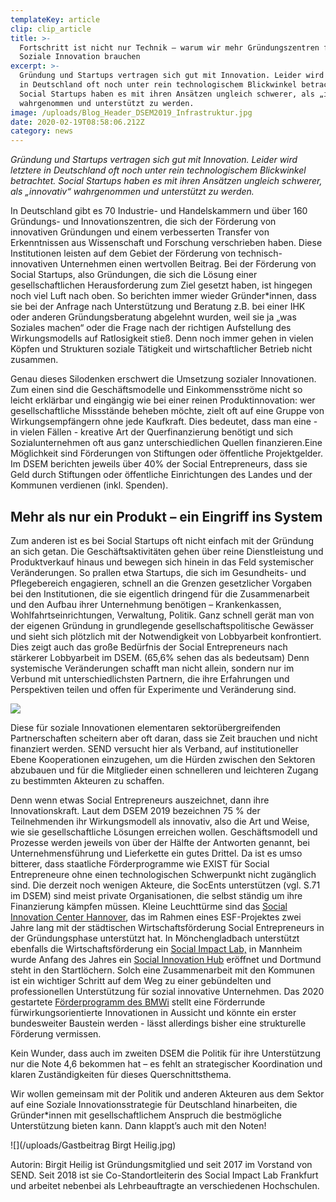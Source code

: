 ```yaml
---
templateKey: article
clip: clip_article
title: >-
  Fortschritt ist nicht nur Technik – warum wir mehr Gründungszentren für
  Soziale Innovation brauchen
excerpt: >-
  Gründung und Startups vertragen sich gut mit Innovation. Leider wird letztere
  in Deutschland oft noch unter rein technologischem Blickwinkel betrachtet.
  Social Startups haben es mit ihren Ansätzen ungleich schwerer, als „innovativ“
  wahrgenommen und unterstützt zu werden.
image: /uploads/Blog_Header_DSEM2019_Infrastruktur.jpg
date: 2020-02-19T08:58:06.212Z
category: news
---
```

*Gründung und Startups vertragen sich gut mit Innovation. Leider wird letztere in Deutschland oft noch unter rein technologischem Blickwinkel betrachtet. Social Startups haben es mit ihren Ansätzen ungleich schwerer, als „innovativ“ wahrgenommen und unterstützt zu werden.*

In Deutschland gibt es 70 Industrie- und Handelskammern und über 160 Gründungs- und Innovationszentren, die sich der Förderung von innovativen Gründungen und einem verbesserten Transfer von Erkenntnissen aus Wissenschaft und Forschung verschrieben haben. Diese Institutionen leisten auf dem Gebiet der Förderung von technisch-innovativen Unternehmen einen wertvollen Beitrag. Bei der Förderung von Social Startups, also Gründungen, die sich die Lösung einer gesellschaftlichen Herausforderung zum Ziel gesetzt haben, ist hingegen noch viel Luft nach oben. So berichten immer wieder Gründer*innen, dass sie bei der Anfrage nach Unterstützung und Beratung z.B. bei einer IHK oder anderen Gründungsberatung abgelehnt wurden, weil sie ja „was Soziales machen“ oder die Frage nach der richtigen Aufstellung des Wirkungsmodells auf Ratlosigkeit stieß. Denn noch immer gehen in vielen Köpfen und Strukturen soziale Tätigkeit und wirtschaftlicher Betrieb nicht zusammen.

Genau dieses Silodenken erschwert die Umsetzung sozialer Innovationen. Zum einen sind die Geschäftsmodelle und Einkommensströme nicht so leicht erklärbar und eingängig wie bei einer reinen Produktinnovation: wer gesellschaftliche Missstände beheben möchte, zielt oft auf eine Gruppe von Wirkungsempfängern ohne jede Kaufkraft. Dies bedeutet, dass man eine - in vielen Fällen - kreative Art der Querfinanzierung benötigt und sich Sozialunternehmen oft aus ganz unterschiedlichen Quellen finanzieren.Eine Möglichkeit sind Förderungen von Stiftungen oder öffentliche Projektgelder. Im DSEM berichten jeweils über 40% der Social Entrepreneurs, dass sie Geld durch Stiftungen oder öffentliche Einrichtungen des Landes und der Kommunen verdienen (inkl. Spenden).

## Mehr als nur ein Produkt – ein Eingriff ins System

Zum anderen ist es bei Social Startups oft nicht einfach mit der Gründung an sich getan. Die Geschäftsaktivitäten gehen über reine Dienstleistung und Produktverkauf hinaus und bewegen sich hinein in das Feld systemischer Veränderungen. So prallen etwa Startups, die sich im Gesundheits- und Pflegebereich engagieren, schnell an die Grenzen gesetzlicher Vorgaben bei den Institutionen, die sie eigentlich dringend für die Zusammenarbeit und den Aufbau ihrer Unternehmung benötigen – Krankenkassen, Wohlfahrtseinrichtungen, Verwaltung, Politik. Ganz schnell gerät man von der eigenen Gründung in grundlegende gesellschaftspolitische Gewässer und sieht sich plötzlich mit der Notwendigkeit von Lobbyarbeit konfrontiert. Dies zeigt auch das große Bedürfnis der Social Entrepreneurs nach stärkerer Lobbyarbeit im DSEM. (65,6% sehen das als bedeutsam) Denn systemische Veränderungen schafft man nicht allein, sondern nur im Verbund mit unterschiedlichsten Partnern, die ihre Erfahrungen und Perspektiven teilen und offen für Experimente und Veränderung sind.

![](/uploads/Blog_BildA_DSEM2019_Infrastruktur.jpg)

Diese für soziale Innovationen elementaren sektorübergreifenden Partnerschaften scheitern aber oft daran, dass sie Zeit brauchen und nicht finanziert werden. SEND versucht hier als Verband, auf institutioneller Ebene Kooperationen einzugehen, um die Hürden zwischen den Sektoren abzubauen und für die Mitglieder einen schnelleren und leichteren Zugang zu bestimmten Akteuren zu schaffen.

Denn wenn etwas Social Entrepreneurs auszeichnet, dann ihre Innovationskraft. Laut dem DSEM 2019 bezeichnen 75 % der Teilnehmenden ihr Wirkungsmodell als innovativ, also die Art und Weise, wie sie gesellschaftliche Lösungen erreichen wollen. Geschäftsmodell und Prozesse werden jeweils von über der Hälfte der Antworten genannt, bei Unternehmensführung und Lieferkette ein gutes Drittel. Da ist es umso bitterer, dass staatliche Förderprogramme wie EXIST für Social Entrepreneure ohne einen technologischen Schwerpunkt nicht zugänglich sind. Die derzeit noch wenigen Akteure, die SocEnts unterstützen (vgl. S.71 im DSEM) sind meist private Organisationen, die selbst ständig um ihre Finanzierung kämpfen müssen. Kleine Leuchttürme sind das [Social Innovation Center Hannover](https://www.wirtschaftsfoerderung-hannover.de/Personal-und-Fachkräfte/Fachkräftesicherung/Social-Innovation-Center), das im Rahmen eines ESF-Projektes zwei Jahre lang mit der städtischen Wirtschaftsförderung Social Entrepreneurs in der Gründungsphase unterstützt hat. In Mönchengladbach unterstützt ebenfalls die Wirtschaftsförderung ein [Social Impact Lab,](https://moenchengladbach.socialimpactlab.eu) in Mannheim wurde Anfang des Jahres ein [Social Innovation Hub](https://www.shub-mannheim.de) eröffnet und Dortmund steht in den Startlöchern. Solch eine Zusammenarbeit mit den Kommunen ist ein wichtiger Schritt auf dem Weg zu einer gebündelten und professionellen Unterstützung für sozial innovative Unternehmen. Das 2020 gestartete [Förderprogramm des BMWi](https://www.bmwi.de/Redaktion/DE/Artikel/Innovation/igp.html) stellt eine Förderrunde fürwirkungsorientierte Innovationen in Aussicht und könnte ein erster bundesweiter Baustein werden - lässt allerdings bisher eine strukturelle Förderung vermissen.

Kein Wunder, dass auch im zweiten DSEM die Politik für ihre Unterstützung nur die Note 4,6 bekommen hat – es fehlt an strategischer Koordination und klaren Zuständigkeiten für dieses Querschnittsthema.

Wir wollen gemeinsam mit der Politik und anderen Akteuren aus dem Sektor auf eine Soziale Innovationsstrategie für Deutschland hinarbeiten, die Gründer*innen mit gesellschaftlichem Anspruch die bestmögliche Unterstützung bieten kann. Dann klappt’s auch mit den Noten!

![](/uploads/Gastbeitrag Birgt Heilig.jpg)

Autorin: Birgit Heilig ist Gründungsmitglied und seit 2017 im Vorstand von SEND. Seit 2018 ist sie Co-Standortleiterin des Social Impact Lab Frankfurt und arbeitet nebenbei als Lehrbeauftragte an verschiedenen Hochschulen.
